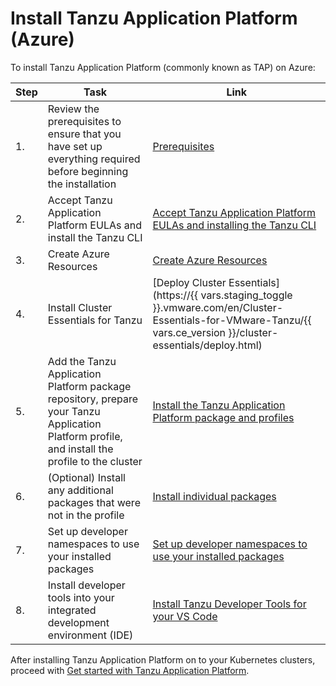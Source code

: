 # Install Tanzu Application Platform (Azure)

To install Tanzu Application Platform (commonly known as TAP) on Azure:

|Step|Task|Link|
|----|----|----|
|1.| Review the prerequisites to ensure that you have set up everything required before beginning the installation |[Prerequisites](../prerequisites.hbs.md)|
|2.| Accept Tanzu Application Platform EULAs and install the Tanzu CLI |[Accept Tanzu Application Platform EULAs and installing the Tanzu CLI](../install-tanzu-cli.hbs.md)|
|3.| Create Azure Resources |[Create Azure Resources](resources.hbs.md)|
|4.| Install Cluster Essentials for Tanzu |[Deploy Cluster Essentials](https://{{ vars.staging_toggle }}.vmware.com/en/Cluster-Essentials-for-VMware-Tanzu/{{ vars.ce_version }}/cluster-essentials/deploy.html)|
|5.| Add the Tanzu Application Platform package repository, prepare your Tanzu Application Platform profile, and install the profile to the cluster |[Install the Tanzu Application Platform package and profiles](profile.hbs.md)|
|6.| (Optional) Install any additional packages that were not in the profile |[Install individual packages](components.hbs.md)|
|7.| Set up developer namespaces to use your installed packages |[Set up developer namespaces to use your installed packages](set-up-namespaces.hbs.md)|
|8.| Install developer tools into your integrated development environment (IDE) |[Install Tanzu Developer Tools for your VS Code](vscode-install.hbs.md)|

After installing Tanzu Application Platform on to your Kubernetes clusters, proceed with [Get started with Tanzu Application Platform](../getting-started.hbs.md).
